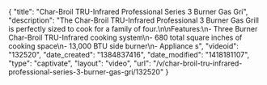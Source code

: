 {
    "title": "Char-Broil TRU-Infrared Professional Series 3 Burner Gas Gri",
    "description": "The Char-Broil TRU-Infrared Professional 3 Burner Gas Grill is perfectly sized to cook for a family of four.\n\nFeatures:\n- Three Burner Char-Broil TRU-Infrared cooking system\n- 680 total square inches of cooking space\n- 13,000 BTU side burner\n- Appliance s",
    "videoid": "132520",
    "date_created": "1384837416",
    "date_modified": "1418181107",
    "type": "captivate",
    "layout": "video",
    "url": "\/v\/char-broil-tru-infrared-professional-series-3-burner-gas-gri\/132520"
}